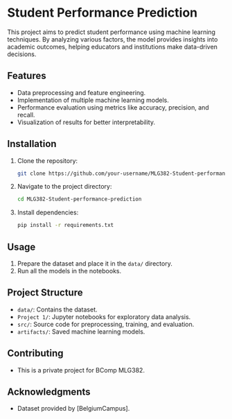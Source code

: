 # Student Performance Prediction
This project aims to predict student performance using machine learning techniques. By analyzing various factors, the model provides insights into academic outcomes, helping educators and institutions make data-driven decisions.

## Features
- Data preprocessing and feature engineering.
- Implementation of multiple machine learning models.
- Performance evaluation using metrics like accuracy, precision, and recall.
- Visualization of results for better interpretability.

## Installation
1. Clone the repository:
    ```bash
    git clone https://github.com/your-username/MLG382-Student-performance-prediction.git
    ```
2. Navigate to the project directory:
    ```bash
    cd MLG382-Student-performance-prediction
    ```
3. Install dependencies:
    ```bash
    pip install -r requirements.txt
    ```

## Usage
1. Prepare the dataset and place it in the `data/` directory.
2. Run all the models in the notebooks.

## Project Structure
- `data/`: Contains the dataset.
- `Project 1/`: Jupyter notebooks for exploratory data analysis.
- `src/`: Source code for preprocessing, training, and evaluation.
- `artifacts/`: Saved machine learning models.

## Contributing
- This is a private project for BComp MLG382.

## Acknowledgments
- Dataset provided by [BelgiumCampus].
